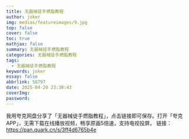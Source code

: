 ```yaml
---
title: 无器械徒手燃脂教程
author: joker
img: medias/featureimages/9.jpg
top: false
cover: false
toc: true
mathjax: false
summary: 无器械徒手燃脂教程
categories: 无器械徒手燃脂教程
tags:
  - 无器械徒手燃脂教程
keywords: joker
essay: false
abbrlink: 58797
date: 2025-04-20 23:38:43
coverImg:
password:
---
```


我用夸克网盘分享了「无器械徒手燃脂教程」，点击链接即可保存。打开「夸克APP」，无需下载在线播放视频，畅享原画5倍速，支持电视投屏。
链接：https://pan.quark.cn/s/3ff4d6765b4e
